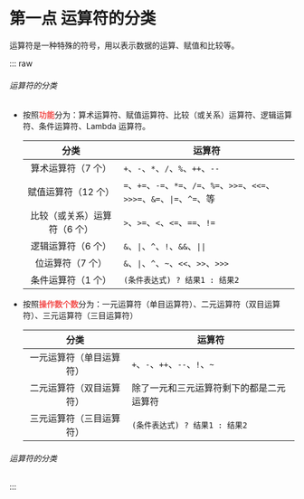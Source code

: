 # 第一点 运算符的分类

运算符是一种特殊的符号，用以表示数据的运算、赋值和比较等。

::: raw

<h6>
  <span class="title">运算符的分类</span>
</h6>

- 按照<strong style="color: #f3514f;">功能</strong>分为：算术运算符、赋值运算符、比较（或关系）运算符、逻辑运算符、条件运算符、Lambda 运算符。

  |        分类        | 运算符                              |
  | :----------------: | ----------------------------------- |
  | 算术运算符（7 个） | `+`、`-`、`*`、`/`、`%`、`++`、`--` |
  | 赋值运算符（12 个） | `=`、`+=`、`-=`、`*=`、`/=`、`%=`、`>>=`、`<<=`、`>>>=`、`&=`、`\|=`、`^=`、等 |
  | 比较（或关系）运算符（6 个） | `>`、`>=`、`<`、`<=`、`==`、`!=` |
  | 逻辑运算符（6 个） | `&`、`\|`、`^`、`!`、`&&`、`\|\|` |
  | 位运算符（7 个） | `&`、`\|`、`^`、`~`、`<<`、`>>`、`>>>` |
  | 条件运算符（1 个） | `(条件表达式) ? 结果1 : 结果2` |

- 按照<strong style="color: #f3514f;">操作数个数</strong>分为：一元运算符（单目运算符）、二元运算符（双目运算符）、三元运算符（三目运算符）

  |           分类           | 运算符                                   |
  | :----------------------: | ---------------------------------------- |
  | 一元运算符（单目运算符） | `+`、`-`、`++`、`--`、`!`、`~`               |
  | 二元运算符（双目运算符） | 除了一元和三元运算符剩下的都是二元运算符 |
  | 三元运算符（三目运算符） | `(条件表达式) ? 结果1 : 结果2`   |

<h6>
  <span class="title">运算符的分类</span>
</h6>

:::